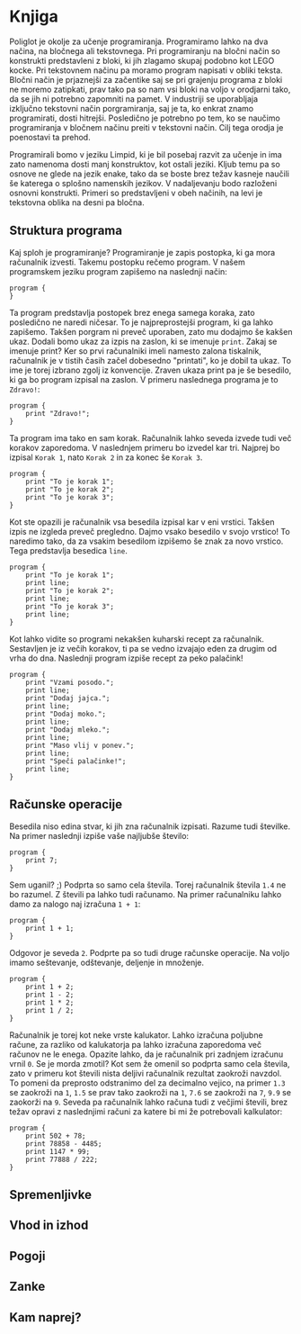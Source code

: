 # Knjiga

Poliglot je okolje za učenje programiranja. Programiramo lahko na dva načina, na bločnega ali tekstovnega. Pri programiranju na bločni način so konstrukti predstavleni z bloki, ki jih zlagamo skupaj podobno kot LEGO kocke. Pri tekstovnem načinu pa moramo program napisati v obliki teksta. Bločni način je prjaznejši za začentike saj se pri grajenju programa z bloki ne moremo zatipkati, prav tako pa so nam vsi bloki na voljo v orodjarni tako, da se jih ni potrebno zapomniti na pamet. V industriji se uporabljaja izključno tekstovni način porgramiranja, saj je ta, ko enkrat znamo programirati, dosti hitrejši. Posledično je potrebno po tem, ko se naučimo programiranja v bločnem načinu preiti v tekstovni način. Cilj tega orodja je poenostavi ta prehod.

Programirali bomo v jeziku Limpid, ki je bil posebaj razvit za učenje in ima zato namenoma dosti manj konstruktov, kot ostali jeziki. Kljub temu pa so osnove ne glede na jezik enake, tako da se boste brez težav kasneje naučili še katerega o splošno namenskih jezikov. V nadaljevanju bodo razloženi osnovni konstrukti. Primeri so predstavljeni v obeh načinih, na levi je tekstovna oblika na desni pa bločna.

## Struktura programa

Kaj sploh je programiranje? Programiranje je zapis postopka, ki ga mora računalnik izvesti. Takemu postopku rečemo program. V našem programskem jeziku program zapišemo na naslednji način:

```
program {
}
```

Ta program predstavlja postopek brez enega samega koraka, zato posledično ne naredi ničesar. To je najpreprostejši program, ki ga lahko zapišemo. Takšen porgram ni preveč uporaben, zato mu dodajmo še kakšen ukaz. Dodali bomo ukaz za izpis na zaslon, ki se imenuje ```print```. Zakaj se imenuje print? Ker so prvi računalniki imeli namesto zalona tiskalnik, računalnik je v tistih časih začel dobesedno "printati", ko je dobil ta ukaz. To ime je torej izbrano zgolj iz konvencije. Zraven ukaza print pa je še besedilo, ki ga bo program izpisal na zaslon. V primeru naslednega programa je to ```Zdravo!```:

```
program {
    print "Zdravo!";
}
```

Ta program ima tako en sam korak. Računalnik lahko seveda izvede tudi več korakov zaporedoma. V naslednjem primeru bo izvedel kar tri. Najprej bo izpisal ```Korak 1```, nato ```Korak 2``` in za konec še ```Korak 3```. 

```
program {
    print "To je korak 1";
    print "To je korak 2";
    print "To je korak 3";
}
```

Kot ste opazili je računalnik vsa besedila izpisal kar v eni vrstici. Takšen izpis ne izgleda preveč pregledno. Dajmo vsako besedilo v svojo vrstico! To naredimo tako, da za vsakim besedilom izpišemo še znak za novo vrstico. Tega predstavlja besedica ```line```.

```
program {
    print "To je korak 1";
    print line;
    print "To je korak 2";
    print line;
    print "To je korak 3";
    print line;
}
```

Kot lahko vidite so programi nekakšen kuharski recept za računalnik. Sestavljen je iz večih korakov, ti pa se vedno izvajajo eden za drugim od vrha do dna. Naslednji program izpiše recept za peko palačink!

```
program {
    print "Vzami posodo.";
    print line;
    print "Dodaj jajca.";
    print line;
    print "Dodaj moko.";
    print line;
    print "Dodaj mleko.";
    print line;
    print "Maso vlij v ponev.";
    print line;
    print "Speči palačinke!";
    print line;
}
```

## Računske operacije

Besedila niso edina stvar, ki jih zna računalnik izpisati. Razume tudi številke. Na primer naslednji izpiše vaše najljubše število:

```
program {
    print 7;
}
```

Sem uganil? ;) Podprta so samo cela števila. Torej računalnik števila ```1.4``` ne bo razumel. Z števili pa lahko tudi računamo. Na primer računalniku lahko damo za nalogo naj izračuna ```1 + 1```:

```
program {
    print 1 + 1;
}
```

Odgovor je seveda ```2```. Podprte pa so tudi druge računske operacije. Na voljo imamo seštevanje, odštevanje, deljenje in množenje. 

```
program {
    print 1 + 2;
    print 1 - 2;
    print 1 * 2;
    print 1 / 2;
}
```


Računalnik je torej kot neke vrste kalukator. Lahko izračuna poljubne račune, za razliko od kalukatorja pa lahko izračuna zaporedoma več računov ne le enega. Opazite lahko, da je računalnik pri zadnjem izračunu vrnil ```0```. Se je morda zmotil? Kot sem že omenil so podprta samo cela števila, zato v primeru kot števili nista deljivi računalnik rezultat zaokroži navzdol. To pomeni da preprosto odstranimo del za decimalno vejico, na primer ```1.3``` se zaokroži na ```1```, ```1.5``` se prav tako zaokroži na ```1```, ```7.6``` se zaokroži na ```7```, ```9.9``` se zaokorži na ```9```. Seveda pa računalnik lahko računa tudi z večjimi števili, brez težav opravi z naslednjimi računi za katere bi mi že potrebovali kalkulator:

```
program {
    print 502 + 78;
    print 78858 - 4485;
    print 1147 * 99;
    print 77888 / 222;
}
```

## Spremenljivke


## Vhod in izhod


## Pogoji


## Zanke


## Kam naprej?
